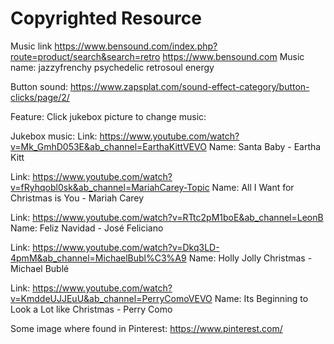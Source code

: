 # Copyrighted Resource 

Music link
https://www.bensound.com/index.php?route=product/search&search=retro
https://www.bensound.com
Music name:
jazzyfrenchy
psychedelic
retrosoul
energy

Button sound:
https://www.zapsplat.com/sound-effect-category/button-clicks/page/2/

Feature:
Click jukebox picture to change music:

Jukebox music:
Link: https://www.youtube.com/watch?v=Mk_GmhD053E&ab_channel=EarthaKittVEVO
Name: Santa Baby - Eartha Kitt

Link: https://www.youtube.com/watch?v=fRyhqobl0sk&ab_channel=MariahCarey-Topic
Name: All I Want for Christmas is You - Mariah Carey

Link: https://www.youtube.com/watch?v=RTtc2pM1boE&ab_channel=LeonB
Name: Feliz Navidad - José Feliciano

Link: https://www.youtube.com/watch?v=Dkq3LD-4pmM&ab_channel=MichaelBubl%C3%A9
Name: Holly Jolly Christmas - Michael Bublé

Link: https://www.youtube.com/watch?v=KmddeUJJEuU&ab_channel=PerryComoVEVO
Name: Its Beginning to Look a Lot like Christmas - Perry Como

Some image where found in Pinterest:
https://www.pinterest.com/
